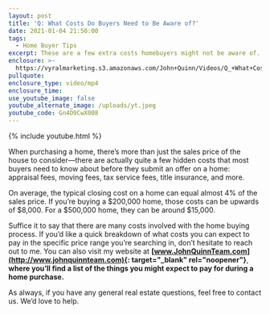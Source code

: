 ```yaml
---
layout: post
title: 'Q: What Costs Do Buyers Need to Be Aware of?'
date: 2021-01-04 21:50:00
tags:
  - Home Buyer Tips
excerpt: These are a few extra costs homebuyers might not be aware of.
enclosure: >-
  https://vyralmarketing.s3.amazonaws.com/John+Quinn/Videos/Q_+What+Costs+Do+Buyers+Need+to+Be+Aware+of_.mp4
pullquote:
enclosure_type: video/mp4
enclosure_time:
use_youtube_image: false
youtube_alternate_image: /uploads/yt.jpeg
youtube_code: Gn4O9CwX008
---
```


{% include youtube.html %}

When purchasing a home, there’s more than just the sales price of the house to consider—there are actually quite a few hidden costs that most buyers need to know about before they submit an offer on a home: appraisal fees, moving fees, tax service fees, title insurance, and more.

On average, the typical closing cost on a home can equal almost 4% of the sales price. If you’re buying a $200,000 home, those costs can be upwards of $8,000. For a $500,000 home, they can be around $15,000.

Suffice it to say that there are many costs involved with the home buying process. If you’d like a quick breakdown of what costs you can expect to pay in the specific price range you’re searching in, don’t hesitate to reach out to me. You can also visit my website at **[www.JohnQuinnTeam.com](http://www.johnquinnteam.com){: target="_blank" rel="noopener"}**, **where you’ll find a list of the things you might expect to pay for during a home purchase.**

As always, if you have any general real estate questions, feel free to contact us. We’d love to help.
